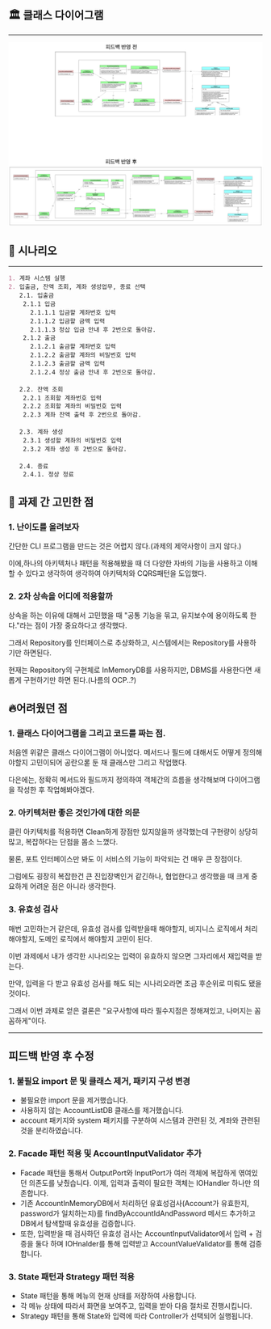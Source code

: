## 🏛️  클래스 다이어그램

---
![class_diagram2.png](class_diagram2.png)

## 📃 시나리오

---

```markdown
1. 계좌 시스템 실행
2. 입출금, 잔액 조회, 계좌 생성업무, 종료 선택 
   2.1. 입출금 
    2.1.1 입금
      2.1.1.1 입금할 계좌번호 입력
      2.1.1.2 입금할 금액 입력
      2.1.1.3 정삽 입금 안내 후 2번으로 돌아감. 
    2.1.2 출금 
      2.1.2.1 출금할 계좌번호 입력
      2.1.2.2 출금할 계좌의 비밀번호 입력
      2.1.2.3 출금할 금액 입력
      2.1.2.4 정상 출금 안내 후 2번으로 돌아감.
   
   2.2. 잔액 조회
    2.2.1 조회할 계좌번호 입력
    2.2.2 조회할 계좌의 비밀번호 입력
    2.2.3 계좌 잔액 출력 후 2번으로 돌아감.
   
   2.3. 계좌 생성
    2.3.1 생성할 계좌의 비밀번호 입력
    2.3.2 계좌 생성 후 2번으로 돌아감.
   
   2.4. 종료
    2.4.1. 정상 정료
```

## 🤔 과제 간 고민한 점

### 1. 난이도를 올려보자

간단한 CLI 프로그램을 만드는 것은 어렵지 않다.(과제의 제약사항이 크지 않다.)

이에,하나의 아키텍처나 패턴을 적용해봤을 때 더 다양한 자바의 기능을 사용하고 이해할 수 있다고 생각하여 생각하여 아키텍처와 CQRS패턴을 도입했다.

### 2. 2차 상속을 어디에 적용할까
상속을 하는 이유에 대해서 고민했을 때 "공통 기능을 묶고, 유지보수에 용이하도록 한다."라는 점이 가장 중요하다고 생각했다.

그래서 Repository를 인터페이스로 추상화하고, 시스템에서는 Repository를 사용하기만 하면된다.

현재는 Repository의 구현체로 InMemoryDB를 사용하지만, DBMS를 사용한다면 새롭게 구현하기만 하면 된다.(나름의 OCP..?)

## 🔥어려웠던 점

### 1. 클래스 다이어그램을 그리고 코드를 짜는 점.

처음엔 위같은 클래스 다이어그램이 아니었다. 메서드나 필드에 대해서도 어떻게 정의해야할지 고민이되어 공란으롣 둔 채 클래스만 그리고 작업했다.

다은에는, 정확히 메서드와 필드까지 정의하여 객체간의 흐름을 생각해보며 다이어그램을 작성한 후 작업해봐야겠다.

### 2. 아키텍처란 좋은 것인가에 대한 의문

클린 아키텍처를 적용하면 Clean하게 장점만 있지않을까 생각했는데 구현량이 상당히 많고, 복잡하다는 단점을 몸소 느꼈다.

물론, 포트 인터페이스만 봐도 이 서비스의 기능이 파악되는 건 매우 큰 장점이다.

그럼에도 굉장히 복잡한건 큰 진입장벽인거 같긴하나, 협업한다고 생각했을 때 크게 중요하게 어려운 점은 아니라 생각한다.

### 3. 유효성 검사
매번 고민하는거 같은데, 유효성 검사를 입력받을때 해야할지, 비지니스 로직에서 처리해야할지, 도메인 로직에서 해야할지 고민이 된다.

이번 과제에서 내가 생각한 시나리오는 입력이 유효하지 않으면 그자리에서 재입력을 받는다. 

만약, 입력을 다 받고 유효성 검사를 해도 되는 시나리오라면 조금 후순위로 미뤄도 됐을 것이다.

그래서 이번 과제로 얻은 결론은 "요구사항에 따라 필수지점은 정해져있고, 나머지는 꼼꼼하게"이다.


---
## 피드백 반영 후 수정

### 1. 불필요 import 문 및 클래스 제거, 패키지 구성 변경

- 불필요한 import 문을 제거했습니다.
- 사용하지 않는 AccountListDB 클래스를 제거했습니다. 
- account 패키지와 system 패키지를 구분하여 시스템과 관련된 것, 계좌와 관련된 것을 분리하였습니다.

### 2. Facade 패턴 적용 및 AccountInputValidator 추가
- Facade 패턴을 통해서 OutputPort와 InputPort가 여러 객체에 복잡하게 엮여있던 의존도를 낮췄습니다. 이제, 입력과 출력이 필요한 객체는 IOHandler 하나만 의존합니다.
- 기존 AccountInMemoryDB에서 처리하던 유효성검사(Account가 유효한지, password가 일치하는지)를 findByAccountIdAndPassword 메서드 추가하고 DB에서 탐색할때 유효성을 검증합니다.
- 또한, 입력받을 때 검사하던 유효성 검사는 AccountInputValidator에서 입력 + 검증을 둘다 하며 IOHnalder를 통해 입력받고 AccountValueValidator를 통해 검증합니다.

### 3. State 패턴과 Strategy 패턴 적용
- State 패턴을 통해 메뉴의 현재 상태를 저장하여 사용합니다.
- 각 메뉴 상태에 따라서 화면을 보여주고, 입력을 받아 다음 절차로 진행시킵니다.
- Strategy 패턴을 통해 State와 입력에 따라 Controller가 선택되어 실행됩니다.